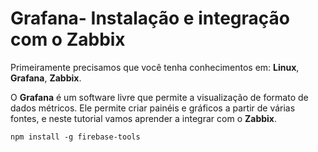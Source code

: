 # Grafana- Instalação e integração com o Zabbix


Primeiramente precisamos que você tenha conhecimentos em:
**Linux**, **Grafana**, **Zabbix**.

O **Grafana** é um software livre que permite a visualização de formato de dados métricos. Ele permite criar painéis e gráficos a partir de várias fontes, e neste tutorial vamos aprender a integrar com o **Zabbix**.

```  
npm install -g firebase-tools
```